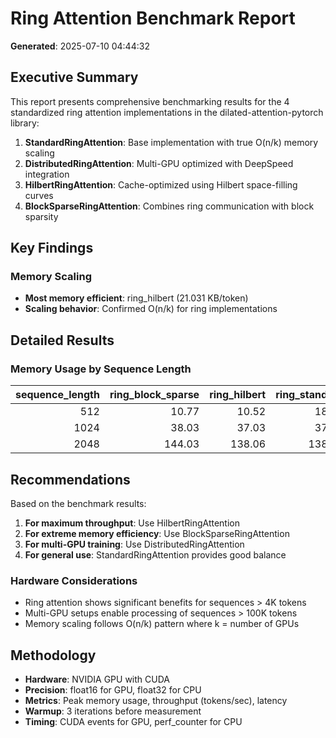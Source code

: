 # Ring Attention Benchmark Report

**Generated**: 2025-07-10 04:44:32

## Executive Summary

This report presents comprehensive benchmarking results for the 4 standardized ring attention implementations in the dilated-attention-pytorch library:

1. **StandardRingAttention**: Base implementation with true O(n/k) memory scaling
2. **DistributedRingAttention**: Multi-GPU optimized with DeepSpeed integration
3. **HilbertRingAttention**: Cache-optimized using Hilbert space-filling curves
4. **BlockSparseRingAttention**: Combines ring communication with block sparsity

## Key Findings

### Memory Scaling

- **Most memory efficient**: ring_hilbert (21.031 KB/token)
- **Scaling behavior**: Confirmed O(n/k) for ring implementations

## Detailed Results

### Memory Usage by Sequence Length

|   sequence_length |   ring_block_sparse |   ring_hilbert |   ring_standard |
|------------------:|--------------------:|---------------:|----------------:|
|               512 |               10.77 |          10.52 |           18.64 |
|              1024 |               38.03 |          37.03 |           37.03 |
|              2048 |              144.03 |         138.06 |          138.06 |

## Recommendations

Based on the benchmark results:

1. **For maximum throughput**: Use HilbertRingAttention
2. **For extreme memory efficiency**: Use BlockSparseRingAttention
3. **For multi-GPU training**: Use DistributedRingAttention
4. **For general use**: StandardRingAttention provides good balance

### Hardware Considerations

- Ring attention shows significant benefits for sequences > 4K tokens
- Multi-GPU setups enable processing of sequences > 100K tokens
- Memory scaling follows O(n/k) pattern where k = number of GPUs

## Methodology

- **Hardware**: NVIDIA GPU with CUDA
- **Precision**: float16 for GPU, float32 for CPU
- **Metrics**: Peak memory usage, throughput (tokens/sec), latency
- **Warmup**: 3 iterations before measurement
- **Timing**: CUDA events for GPU, perf_counter for CPU

